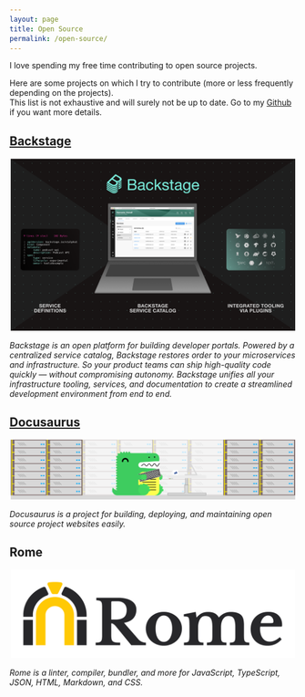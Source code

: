 ```yaml
---
layout: page
title: Open Source
permalink: /open-source/
---
```


I love spending my free time contributing to open source projects.

Here are some projects on which I try to contribute (more or less frequently depending on the projects).   
This list is not exhaustive and will surely not be up to date. Go to my [Github](https://github.com/ayshiff) if you want more details.

## [Backstage](https://github.com/spotify/backstage)

<p align="center">
<img alt="cooperathon" src="/images/backstage.png" width="500"/>
</p>


*Backstage is an open platform for building developer portals. Powered by a centralized service catalog, Backstage restores order to your microservices and infrastructure. So your product teams can ship high-quality code quickly — without compromising autonomy. Backstage unifies all your infrastructure tooling, services, and documentation to create a streamlined development environment from end to end.*


## [Docusaurus](https://github.com/facebook/docusaurus)

<p align="center">
<img alt="cooperathon" src="/images/docusaurus.svg" width="500"/>
</p>

*Docusaurus is a project for building, deploying, and maintaining open source project websites easily.*

## Rome

<p align="center">
<img alt="cooperathon" src="/images/rome.png" width="500"/>
</p>

*Rome is a linter, compiler, bundler, and more for JavaScript, TypeScript, JSON, HTML, Markdown, and CSS.*